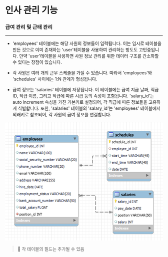 # 인사 관리 기능



### 급여 관리 및 근태 관리

---

* 'employees' 테이블에는 해당 사원의 정보들이 입력됩니다. 이는 임시로 테이블을 만든 것으로 이미 존재하는 'user'테이블을 사용하여 관리하는 방도도 고민중입니다. 만약 'user'테이블을 사용하면 사원 정보 관리를 위한 데이터 구조를 간소화할 수 있다는 장점이 있습니다.

* 각 사원은 여러 개의 근무 스케줄을 가질 수 있습니다. 따라서 'employees'와 'schedules' 사이에는 1:N 관계가 형성됩니다.

* 급여 정보는 'salaries' 테이블에 저장됩니다. 이 테이블에는 급여 지급 날짜, 직급 ID, 직급 이름, 그리고 직급에 따른 시급 등의 속성이 포함됩니다. 'salary_id'는 auto increment 속성을 가진 기본키로 설정되어, 각 직급에 따른 정보들을 고유하게 식별합니다. 또한, 'salaries' 테이블의 'salary_id'는 'employees' 테이블에서 외래키로 참조되어, 각 사원의 급여 정보를 연결합니다.

![Alt text](<스크린샷 2024-03-27 012302.png>)

> 🎯 각 테이블의 필드는 추가될 수 있음
